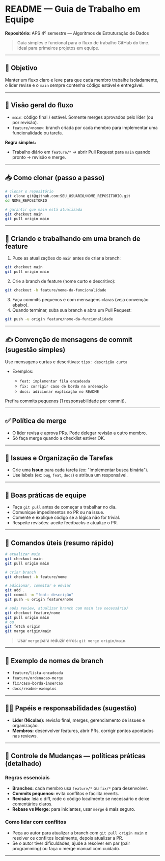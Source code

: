 # README — Guia de Trabalho em Equipe

**Repositório:** APS 4º semestre — Algoritmos de Estruturação de Dados

> Guia simples e funcional para o fluxo de trabalho GitHub do time. Ideal para primeiros projetos em equipe.

---

## 🚀 Objetivo

Manter um fluxo claro e leve para que cada membro trabalhe isoladamente, o líder revise e o `main` sempre contenha código estável e entregável.

---

## 🔁 Visão geral do fluxo

* `main`: código final / estável. Somente merges aprovados pelo líder (ou por revisão).
* `feature/<nome>`: branch criada por cada membro para implementar uma funcionalidade ou tarefa.

**Regra simples:**

* Trabalho diário em `feature/*` → abrir Pull Request para `main` quando pronto → revisão e merge.

---

## 📥 Como clonar (passo a passo)

```bash
# clonar o repositório
git clone git@github.com:SEU_USUARIO/NOME_REPOSITORIO.git
cd NOME_REPOSITORIO

# garantir que main está atualizada
git checkout main
git pull origin main
```

---

## 🌿 Criando e trabalhando em uma branch de feature

1. Puxe as atualizações do `main` antes de criar a branch:

```bash
git checkout main
git pull origin main
```

2. Crie a branch de feature (nome curto e descritivo):

```bash
git checkout -b feature/nome-da-funcionalidade
```

3. Faça commits pequenos e com mensagens claras (veja convenção abaixo).
4. Quando terminar, suba sua branch e abra um Pull Request:

```bash
git push -u origin feature/nome-da-funcionalidade
```

---

## ✍️ Convenção de mensagens de commit (sugestão simples)

Use mensagens curtas e descritivas: `tipo: descrição curta`

* Exemplos:

  * `feat: implementar fila encadeada`
  * `fix: corrigir caso de borda na ordenação`
  * `docs: adicionar explicação no README`

Prefira commits pequenos (1 responsabilidade por commit).


---

## ✅ Política de merge

* O líder revisa e aprova PRs. Pode delegar revisão a outro membro.
* Só faça merge quando a checklist estiver OK.

---

## 🐞 Issues e Organização de Tarefas

* Crie uma **Issue** para cada tarefa (ex: "Implementar busca binária").
* Use labels (ex: `bug`, `feat`, `docs`) e atribua um responsável.

---

## 💬 Boas práticas de equipe

* Faça `git pull` antes de começar a trabalhar no dia.
* Comunique impedimentos no PR ou na issue.
* Comente e explique código se a lógica não for trivial.
* Respeite revisões: aceite feedbacks e atualize o PR.

---

## 🔧 Comandos úteis (resumo rápido)

```bash
# atualizar main
git checkout main
git pull origin main

# criar branch
git checkout -b feature/nome

# adicionar, commitar e enviar
git add .
git commit -m "feat: descrição"
git push -u origin feature/nome

# após review, atualizar branch com main (se necessário)
git checkout feature/nome
git pull origin main
# ou
git fetch origin
git marge origin/main
```

> Usar `merge` para reduzir erros: `git merge origin/main`.

---

## 📛 Exemplo de nomes de branch

* `feature/lista-encadeada`
* `feature/ordenacao-merge`
* `fix/caso-borda-insercao`
* `docs/readme-exemplos`

---

## 🧑‍💻 Papéis e responsabilidades (sugestão)

* **Líder (Nicolas):** revisão final, merges, gerenciamento de issues e organização.
* **Membros:** desenvolver features, abrir PRs, corrigir pontos apontados nas reviews.

---

## 🧭 Controle de Mudanças — políticas práticas (detalhado)


### Regras essenciais

* **Branches:** cada membro usa `feature/*` ou `fix/*` para desenvolver.
* **Commits pequenos:** evita conflitos e facilita reverts.
* **Revisão:** leia o diff, rode o código localmente se necessário e deixe comentários claros.
* **Rebase vs Merge:** para iniciantes, usar `merge` é mais seguro.

### Como lidar com conflitos

* Peça ao autor para atualizar a branch com `git pull origin main` e resolver os conflitos localmente, depois atualizar a PR.
* Se o autor tiver dificuldades, ajude a resolver em par (pair programming) ou faça o merge manual com cuidado.

---

